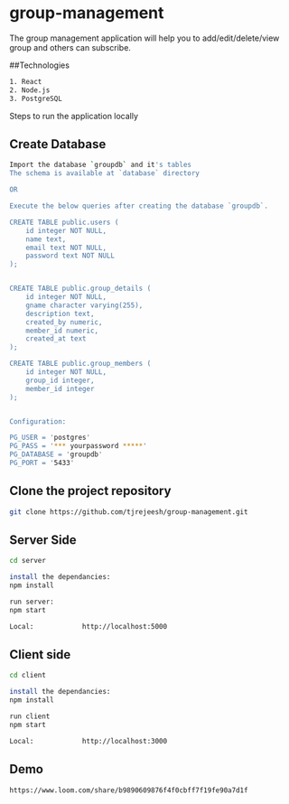 # group-management

The group management application will help you to add/edit/delete/view group and others can subscribe.

##Technologies
```bash
1. React
2. Node.js
3. PostgreSQL
```


Steps to run the application locally

## Create Database
```bash
Import the database `groupdb` and it's tables
The schema is available at `database` directory

OR

Execute the below queries after creating the database `groupdb`.

CREATE TABLE public.users (
    id integer NOT NULL,
    name text,
    email text NOT NULL,
    password text NOT NULL
);


CREATE TABLE public.group_details (
    id integer NOT NULL,
    gname character varying(255),
    description text,
    created_by numeric,
    member_id numeric,
    created_at text
);

CREATE TABLE public.group_members (
    id integer NOT NULL,
    group_id integer,
    member_id integer
);


Configuration:

PG_USER = 'postgres'
PG_PASS = '*** yourpassword *****'
PG_DATABASE = 'groupdb'
PG_PORT = '5433'
```
## Clone the project repository
```bash
git clone https://github.com/tjrejeesh/group-management.git
```

## Server Side
```bash
cd server

install the dependancies:
npm install

run server:
npm start

Local:            http://localhost:5000

```

## Client side
```bash
cd client

install the dependancies:
npm install

run client
npm start

Local:            http://localhost:3000
```

## Demo
```bash
https://www.loom.com/share/b9890609876f4f0cbff7f19fe90a7d1f
```

